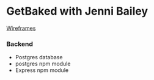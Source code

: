 # GetBaked with Jenni Bailey
[Wireframes](https://lucid.app/documents/viewVisio/c5a9f776-c789-4c5f-941a-c01d31093d2d?referringApp=google+drive&name=visioviewer#?fromdrive=1&import=c5a9f776-c789-4c5f-941a-c01d31093d2d)
### Backend
  - Postgres database
  - postgres npm module
  - Express npm module
  

